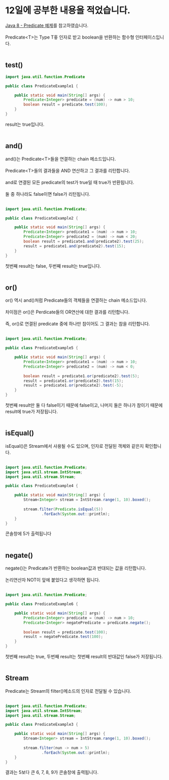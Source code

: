 # 12일에 공부한 내용을 적었습니다.
<a href="https://codechacha.com/ko/java8-predicate-example/" target="_blank">Java 8 - Predicate 예제</a>를 참고하였습니다.<br><br>
Predicate\<T\>는 Type T흫 인자로 받고 boolean을 반환하는 함수형 인터페이스입니다.<br><br>
## test()
```java
import java.util.function.Predicate

public class PredicateExample1 {

    public static void main(String[] args) {
        Predicate<Integer> predicate = (num) -> num > 10;
        boolean result = predicate.test(100);
    }
}
```
result는 true입니다.<br><br>

## and()
and()는 Predicate\<T\>들을 연결하는 chain 메소드입니다.<br><br>
Predicate\<T\>들의 결과들을 AND 연산하고 그 결과를 리턴합니다.<br><br>
and로 연결된 모든 predicate의 test가 true일 때 true가 반환됩니다.<br><br>
둘 중 하나라도 false이면 false가 리턴됩니다.<br><br>

```java
import java.util.function.Predicate;

public class PredicateExample2 {

    public static void main(String[] args) {
        Predicate<Integer> predicate1 = (num) -> num > 10;
        Predicate<Integer> predicate2 = (num) -> num < 20;
        boolean result = predicate1.and(predicate2).test(25);
        result = predicate1.and(predicate2).test(15);
    }
}
```
첫번째 result는 false, 두번째 result는 true입니다.<br><br>

## or()
or() 역시 and()처럼 Predicate들의 객체들을 연결하는 chain 메소드입니다.<br><br>
차이점은 or()은 Perdicate들의 OR연산에 대한 결과를 리턴합니다.<br><br>
즉, or()로 연결된 predicate 중에 하나만 참이어도 그 결과는 참을 리턴합니다.<br><br>
```java
import java.util.function.Predicate;

public class PredicateExample5 {

    public static void main(String[] args) {
        Predicate<Integer> predicate1 = (num) -> num > 10;
        Predicate<Integer> predicate2 = (num) -> num < 0;
        
        boolean result = predicate1.or(predicate2).test(5);
        result = predicate1.or(predicate2).test(15);
        result = predicate1.or(predicate2).test(-5);
    }
}
```
첫번째 result만 둘 다 false이기 때문에 false이고, 나머지 둘은 하나가 참이기 때문에 result에 true가 저장됩니다.<br><br>

## isEqual()
isEqual()은 Stream에서 사용될 수도 있으며, 인자로 전달된 객체와 같은지 확인합니다.<br><br>
```java
import java.util.function.Predicate;
import java.util.stream.IntStream;
import java.util.stream.Stream;

public class PredicateExample4 {

    public static void main(String[] args) {
        Stream<Integer> stream = IntStream.range(1, 10).boxed();
        
        stream.filter(Predicate.isEqual(5))
                .forEach(System.out::println);
    }
}
```
콘솔창에 5가 출력됩니다<br><br>

## negate()
negate()는 Predicate가 반환하는 boolean값과 반대되는 값을 리턴합니다.<br><br>
논리연산자 NOT이 앞에 붙었다고 생각하면 됩니다.<br><br>
```java
import java.util.function.Predicate;

public class PredicateExample6 {

    public static void main(String[] args) {
        Predicate<Integer> predicate = (num) -> num > 10;
        Predicate<Integer> negatePredicate = predicate.negate();
        
        boolean result = predicate.test(100);
        result = negatePredicate.test(100);
    }
}
```
첫번째 result는 true, 두번째 result는 첫번째 result의 반대값인 false가 저장됩니다.<br><br>

## Stream
Predicate는 Stream의 filter()메소드의 인자로 전달될 수 있습니다.<br><br>
```java
import java.util.function.Predicate;
import java.util.stream.IntStream;
import java.util.stream.Stream;

public class PredicateExample3 {

    public static void main(String[] args) {
        Stream<Integer> stream = IntStream.range(1, 10).boxed();
        
        stream.filter(nun -> num > 5)
                .forEach(System.out::println);
    }
}
```
결과는 5보다 큰 6, 7, 8, 9가 콘솔창에 출력됩니다.<br><br>
